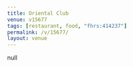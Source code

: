 ```yaml
---
title: Oriental Club
venue: v15677
tags: [restaurant, food, "fhrs:414237"]
permalink: /v/15677/
layout: venue
---
```

null
